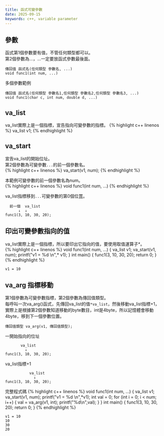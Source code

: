 ```yaml
---
title: 函式可變參數
date: 2025-09-15
keywords: c++, variable parameter 
---
```

## 參數
函式第1個參數要有值，不管任何類型都可以。<br>
第2個參數為...，...一定要放函式參數最後面。<br>
```
傳回值 函式名(任何類型 參數名, ...)
void func1(int num, ...)
```

多個參數範例
```
傳回值 函式名(任何類型 參數名1,任何類型 參數名2,任何類型 參數名3, ...)
void func1(char c, int num, double d, ...)
```

## va_list
va_list實際上是一個指標，宣告指向可變參數的指標。
{% highlight c++ linenos %}
va_list v1;
{% endhighlight %}

## va_start
宣告va_list的開始位址。<br>
第2個參數為可變參數`...`的前一個參數名。<br>
{% highlight c++ linenos %}
va_start(v1, num);
{% endhighlight %}

本範例可變參數的前一個參數名為num。<br>
{% highlight c++ linenos %}
void func1(int num, ...) 
{% endhighlight %}

va_list指標移到`...`可變參數的第0個位罝。
```
  前一個  va_list
      ↓  ↓
func1(3, 10, 30, 20);
```

## 印出可變參數指向的值
va_list實際上是一個指標，所以要印出它指向的值，要使用取值運算子\*。<br>
{% highlight c++ linenos %}
void func1(int num, ...) {
  va_list v1;
  va_start(v1, num);
  printf("v1 = %d \n",* v1);
}
int main() {
  func1(3, 10, 30, 20);
  return 0;
}
{% endhighlight %}
```
v1 = 10 
```
## va_arg 指標移動
第1個參數為可變參數指標，第2個參數為傳回值類型。<br>
每呼叫一次va_arg()函式，先傳回va_list的值`*va_list`，然後移動va_list指標\+1，實際上是根據第2個參數知道移動的byte數目，int是4byte，所以記憶體會移動4byte，移到下一個參數位置。<br>
```
傳回值類型 va_arg(v1, 傳回值類型);
```

一開始指向的位址
```
       va_list
         ↓
func1(3, 10, 30, 20);
```

va_list指標\+1
```
           va_list
             ↓
func1(3, 10, 30, 20);
```

完整程式碼
{% highlight c++ linenos %}
void func1(int num, ...) {
  va_list v1;
  va_start(v1, num);
  printf("v1 = %d \n",*v1);
  int val = 0;
  for (int i = 0; i < num; i++) {
    val = va_arg(v1, int);
    printf("%d\n",val);
  }
}
int main() {
  func1(3, 10, 30, 20);
  return 0;
}
{% endhighlight %}
```
v1 = 10 
10
30
20
```